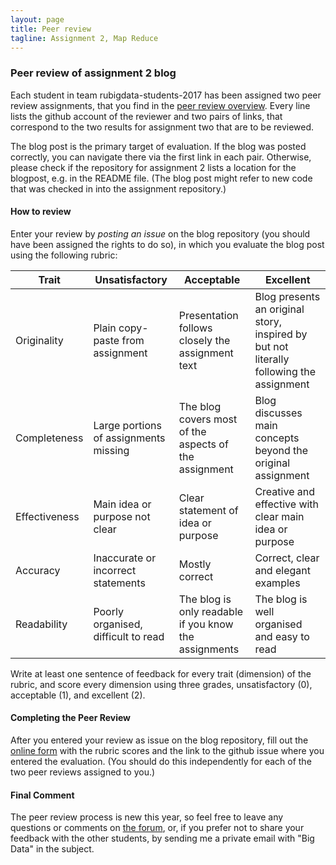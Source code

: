 ```yaml
---
layout: page
title: Peer review
tagline: Assignment 2, Map Reduce
---
```


### Peer review of assignment 2 blog

Each student in team rubigdata-students-2017 has been assigned two peer review assignments, that you find in the [peer review overview](assignments/peer-review-A2.html).
Every line lists the github account of the reviewer and two pairs of links, that correspond to the two results for assignment two that are to be reviewed.

The blog post is the primary target of evaluation. If the blog was posted correctly, you can navigate there via the first link in each pair. Otherwise, please check if the repository for assignment 2 lists a location for the blogpost, e.g. in the README file. (The blog post might refer to new code that was checked in into the assignment repository.)

#### How to review

Enter your review by _posting an issue_ on the blog repository (you should have been assigned the rights to do so), in which you evaluate the blog post using the following rubric:

Trait         | Unsatisfactory | Acceptable | Excellent
     ---      |    -------     |   -----    |  ----
Originality   | Plain copy-paste from assignment      | Presentation follows closely the assignment text      | Blog presents an original story, inspired by but not literally following the assignment
Completeness  | Large portions of assignments missing | The blog covers most of the aspects of the assignment | Blog discusses main concepts beyond the original assignment
Effectiveness | Main idea or purpose not clear        | Clear statement of idea or purpose                    | Creative and effective with clear main idea or purpose
Accuracy      | Inaccurate or incorrect statements    | Mostly correct                                        | Correct, clear and elegant examples
Readability   | Poorly organised, difficult to read   | The blog is only readable if you know the assignments | The blog is well organised and easy to read

Write at least one sentence of feedback for every trait (dimension) of the rubric, and score every dimension using three grades, unsatisfactory (0), acceptable (1),
and excellent (2).

#### Completing the Peer Review

After you entered your review as issue on the blog repository, fill out the [online form](https://goo.gl/forms/XnKSzTgw7WPnkiXO2)
with the rubric scores and the link to the github issue where you entered the evaluation.
(You should do this independently for each of the two peer reviews assigned to you.)

#### Final Comment

The peer review process is new this year, so feel free to leave any questions or comments on
[the forum](https://github.com/rubigdata/forum-2017/issues),
or, if you prefer not to share your feedback with the other students,
by sending me a private email with "Big Data" in the subject.

